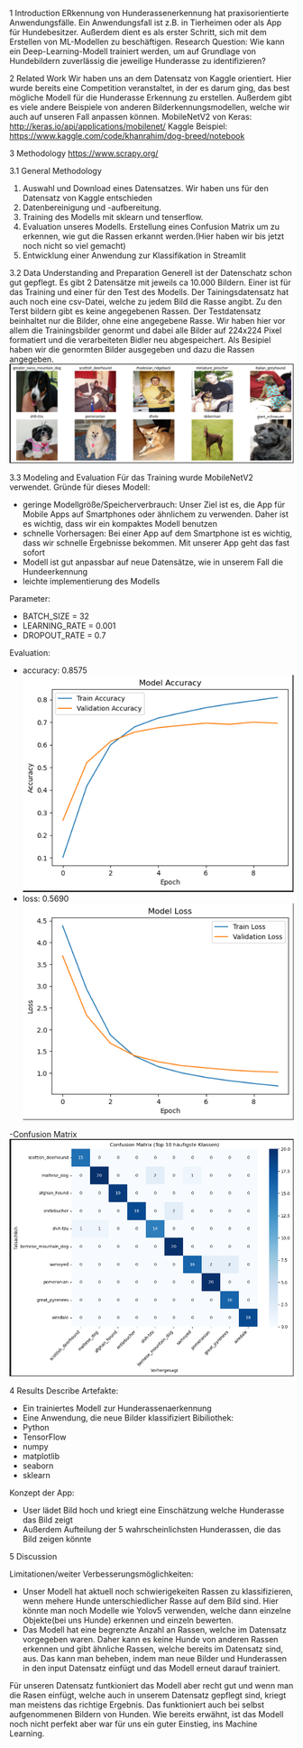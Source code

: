 1 Introduction
ERkennung von Hunderassenerkennung hat praxisorientierte Anwendungsfälle. Ein Anwendungsfall ist z.B. in Tierheimen oder als App für Hundebesitzer. Außerdem dient es als erster Schritt, sich mit dem Erstellen von ML-Modellen zu beschäftigen.
Research Question: Wie kann ein Deep-Learning-Modell trainiert werden, um auf Grundlage von Hundebildern zuverlässig die jeweilige Hunderasse zu identifizieren?

2 Related Work 
Wir haben uns an dem Datensatz von Kaggle orientiert. Hier wurde bereits eine Competition veranstaltet, in der es darum ging, das best mögliche Modell für die Hunderasse Erkennung zu erstellen.
Außerdem gibt es viele andere Beispiele von anderen Bilderkennungsmodellen, welche wir auch auf unseren Fall anpassen können.
MobileNetV2 von Keras: http://keras.io/api/applications/mobilenet/
Kaggle Beispiel: https://www.kaggle.com/code/khanrahim/dog-breed/notebook



3 Methodology https://www.scrapy.org/

3.1 General Methodology 
1. Auswahl und Download eines Datensatzes. Wir haben uns für den Datensatz von Kaggle entschieden
2. Datenbereinigung und -aufbereitung. 
3. Training des Modells mit sklearn und tenserflow.
4. Evaluation unseres Modells. Erstellung eines Confusion Matrix um zu erkennen, wie gut die Rassen erkannt werden.(Hier haben wir bis jetzt noch nicht so viel gemacht)
5. Entwicklung einer Anwendung zur Klassifikation in Streamlit

3.2 Data Understanding and Preparation
Generell ist der Datenschatz schon gut gepflegt.
Es gibt 2 Datensätze mit jeweils ca 10.000 Bildern. Einer ist für das Training und einer für den Test des Modells. Der Tainingsdatensatz hat auch noch eine csv-Datei, welche zu jedem Bild die Rasse angibt. Zu den Terst bildern gibt es keine angegebenen Rassen. Der Testdatensatz beinhaltet nur die Bilder, ohne eine angegebene Rasse.
Wir haben hier vor allem die Trainingsbilder genormt und dabei alle Bilder auf 224x224 Pixel formatiert und die verarbeiteten Bidler neu abgespeichert.
Als Besipiel haben wir die genormten Bilder ausgegeben und dazu die Rassen angegeben.
![Testbilder des Datensatz](Beispielbilder.png)

3.3 Modeling and Evaluation 
Für das Training wurde MobileNetV2 verwendet. 
Gründe für dieses Modell:
- geringe Modellgröße/Speicherverbrauch: Unser Ziel ist es, die App für Mobile Apps auf Smartphones oder ähnlichem zu verwenden. Daher ist es wichtig, dass wir ein kompaktes Modell benutzen
- schnelle Vorhersagen: Bei einer App auf dem Smartphone ist es wichtig, dass wir schnelle Ergebnisse bekommen. Mit unserer App geht das fast sofort
- Modell ist gut anpassbar auf neue Datensätze, wie in unserem Fall die Hundeerkennung
- leichte implementierung des Modells


Parameter:
- BATCH_SIZE = 32
- LEARNING_RATE = 0.001
- DROPOUT_RATE = 0.7


Evaluation:
- accuracy: 0.8575
![Model-Accuaracy](Modell-Accuracy.png)
- loss: 0.5690
![Model-Loss](Modell-Loss.png)

-Confusion Matrix
![Confusion Matrix](Modell-Confusion_Matrix.png)

4 Results Describe
Artefakte:
- Ein trainiertes Modell zur Hunderassenaerkennung
- Eine Anwendung, die neue Bilder klassifiziert
Bibiliothek:
- Python
- TensorFlow
- numpy
- matplotlib
- seaborn
- sklearn

Konzept der App:
- User lädet Bild hoch und kriegt eine Einschätzung welche Hunderasse das Bild zeigt
- Außerdem Aufteilung der 5 wahrscheinlichsten Hunderassen, die das Bild zeigen könnte


5 Discussion

Limitationen/weiter Verbesserungsmöglichkeiten:
- Unser Modell hat aktuell noch schwierigekeiten Rassen zu klassifizieren, wenn mehere Hunde unterschiedlicher Rasse auf dem Bild sind. Hier könnte man noch Modelle wie Yolov5 verwenden, welche dann einzelne Objekte(bei uns Hunde) erkennen und einzeln bewerten.
- Das Modell hat eine begrenzte Anzahl an Rassen, welche im Datensatz vorgegeben waren. Daher kann es keine Hunde von anderen Rassen erkennen und gibt ähnliche Rassen, welche bereits im Datensatz sind, aus. Das kann man beheben, indem man neue Bilder und Hunderassen in den input Datensatz einfügt und das Modell erneut darauf trainiert.

Für unseren Datensatz funtkioniert das Modell aber recht gut und wenn man die Rasen einfügt, welche auch in unserem Datensatz gepflegt sind, kriegt man meistens das richtige Ergebnis. Das funktioniert auch bei selbst aufgenommenen Bildern von Hunden.
Wie bereits erwähnt, ist das Modell noch nicht perfekt aber war für uns ein guter Einstieg, ins Machine Learning.
